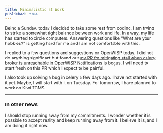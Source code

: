 ```yaml
---
title: Minimalistic at Work
published: true
---
```


Being a Sunday, today I decided to take some rest from coding. I am trying to
strike a somewhat right balance between work and life.
In a way, my life has started to circle computers.
Answering questions like “What are your hobbies?” is getting hard for me and
I am not comfortable with this.

I replied to a few questions and suggestions on OpenWISP today. I did not do
anything significant but found out
[my PR for mitigating stall when celery broker is unreachable in OpenWISP Notifications](https://github.com/openwisp/openwisp-notifications/pull/143)
is bogus. I will need to start fresh on this PR which I expect to be painful.

I also took up solving a bug in celery a few days ago.
I have not started with it yet. Maybe, I will start with it on Tuesday.
For tomorrow, I have planned to work on Kiwi TCMS.

-------------------------

### In other news

I should stop running away from my commitments. I wonder whether it is possible to accept reality and keep running away from it. I believe it is, and I am doing it right now.
